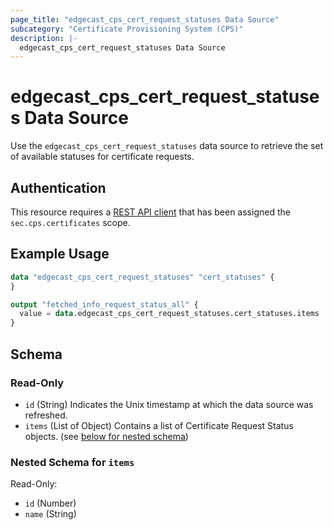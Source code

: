 ```yaml
---
page_title: "edgecast_cps_cert_request_statuses Data Source"
subcategory: "Certificate Provisioning System (CPS)"
description: |-
  edgecast_cps_cert_request_statuses Data Source
---
```


# edgecast_cps_cert_request_statuses Data Source

Use the `edgecast_cps_cert_request_statuses` data source to retrieve the set of available statuses for certificate requests.

## Authentication

This resource requires a [REST API client](../guides/authentication#rest-api-oauth-20-client-credentials) that has been assigned the `sec.cps.certificates` scope.

## Example Usage

```terraform
data "edgecast_cps_cert_request_statuses" "cert_statuses" {
}

output "fetched_info_request_status_all" {
  value = data.edgecast_cps_cert_request_statuses.cert_statuses.items
}
```

<!-- schema generated by tfplugindocs -->
## Schema

### Read-Only

- `id` (String) Indicates the Unix timestamp at which the data source was refreshed.
- `items` (List of Object) Contains a list of Certificate Request Status objects. (see [below for nested schema](#nestedatt--items))

<a id="nestedatt--items"></a>
### Nested Schema for `items`

Read-Only:

- `id` (Number)
- `name` (String)

